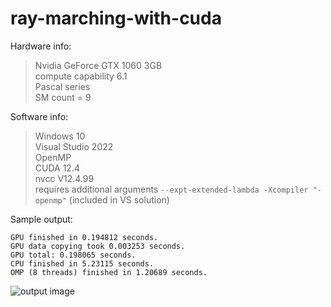 # ray-marching-with-cuda

Hardware info:  
> Nvidia GeForce GTX 1060 3GB  
> compute capability 6.1   
> Pascal series  
> SM count = 9

Software info:  
> Windows 10  
> Visual Studio 2022  
> OpenMP  
> CUDA 12.4  
> nvcc V12.4.99  
> requires additional arguments `--expt-extended-lambda -Xcompiler "-openmp"` (included in VS solution)

Sample output:  
```
GPU finished in 0.194812 seconds.                                                                             
GPU data copying took 0.003253 seconds.               
GPU total: 0.198065 seconds.                       
CPU finished in 5.23115 seconds.                  
OMP (8 threads) finished in 1.20689 seconds.
```
![output image](https://github.com/ArseniyKorobenko/ray-marching-with-cuda/assets/72646905/721ced4f-1355-480b-ae76-4cf8b8da527f)
